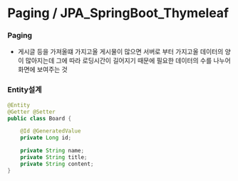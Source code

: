 # Paging / JPA_SpringBoot_Thymeleaf

### Paging
+ 게시글 등을 가져올떄 가지고올 게시물이 많으면 서버로 부터 가지고올 데이터의 양이 많아지는데 그에 따라 로딩시간이 길어지기 때문에 필요한 데이터의 수를 나누어 화면에 보여주는 것

### Entity설계
```java
@Entity
@Getter @Setter
public class Board {

    @Id @GeneratedValue
    private Long id;

    private String name;
    private String title;
    private String content;
}
```